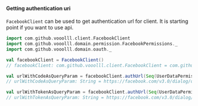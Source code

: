 #### Getting authentication uri

`FacebookClient` can be used to get authentication url for client. It is starting point if you want to use api.

```scala
import com.github.vooolll.client.FacebookClient
import com.github.vooolll.domain.permission.FacebookPermissions._
import com.github.vooolll.domain.oauth._
```

```scala
val facebookClient = FacebookClient()
// facebookClient: com.github.vooolll.client.FacebookClient = com.github.vooolll.client.FacebookClient@1997784a

val urlWithCodeAsQueryParam = facebookClient.authUrl(Seq(UserDataPermissions.Posts))
// urlWithCodeAsQueryParam: String = https://facebook.com/v3.0/dialog/oauth?client_id=1970529913214515&redirect_uri=http%3A%2F%2Flocalhost%3A9000%2Fredirect&response_type=code&scope=user_posts

val urlWithTokenAsQueryParam = facebookClient.authUrl(Seq(UserDataPermissions.Posts), FacebookToken)
// urlWithTokenAsQueryParam: String = https://facebook.com/v3.0/dialog/oauth?client_id=1970529913214515&redirect_uri=http%3A%2F%2Flocalhost%3A9000%2Fredirect&response_type=token&scope=user_posts
```
